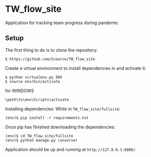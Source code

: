 # TW_flow_site
Application for tracking team progress during pandemic

## Setup

The first thing to do is to clone the repository:
```
$ https://github.com/Scource/TW_flow_site
```

Create a virtual environment to install dependencies in and activate it:
```
$ python virtualenv.py ENV
$ source env/bin/activate
```
for WINDOWS
```
\path\to\env\Scripts\activate
```

Installing dependencies:
While in `TW_flow_site/fullsite`:
```
(env)$ pip install -r requirements.txt
```

Once pip has finished downloading the dependencies:
```
(env)$ cd TW_flow_site/fullsite
(env)$ python manage.py runserver
```

Application should be up and running at `http://127.0.0.1:8000/`.
